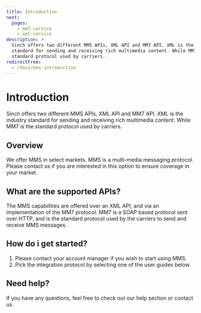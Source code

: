 ```yaml
---
title: Introduction
next:
  pages:
    - mm7-service
    - xml-service
description: >-
  Sinch offers two different MMS APIs, XML API and MM7 API. XML is the industry
  standard for sending and receiving rich multimedia content. While MM7 is the
  standard protocol used by carriers.
redirectFrom:
  - /docs/mms-introduction
---
```

# Introduction

Sinch offers two different MMS APIs, XML API and MM7 API. XML is the industry standard for sending and receiving rich multimedia content. While MM7 is the standard protocol used by carriers.

## Overview

We offer MMS in select markets. MMS is a multi-media messaging protocol. Please contact us if you are interested in this option to ensure coverage in your market.

## What are the supported APIs?

The MMS capabilities are offered over an XML API, and via an implementation of the MM7 protocol. MM7 is a SOAP based protocol sent over HTTP, and is the standard protocol used by the carriers to send and receive MMS messages.

## How do i get started?

1. Please contact your account manager if you wish to start using MMS.
2. Pick the integration protocol by selecting one of the user guides below.

## Need help?

If you have any questions, feel free to check out our help section or contact us.
